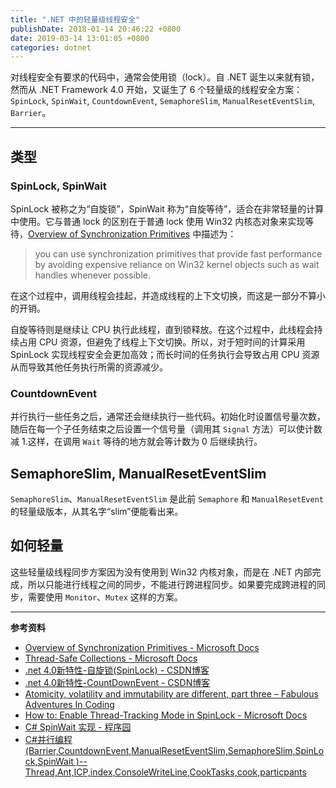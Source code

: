 ```yaml
---
title: ".NET 中的轻量级线程安全"
publishDate: 2018-01-14 20:46:22 +0800
date: 2019-03-14 13:01:05 +0800
categories: dotnet
---
```


对线程安全有要求的代码中，通常会使用锁（lock）。自 .NET 诞生以来就有锁，然而从 .NET Framework 4.0 开始，又诞生了 6 个轻量级的线程安全方案：`SpinLock`, `SpinWait`, `CountdownEvent`, `SemaphoreSlim`, `ManualResetEventSlim`, `Barrier`。

---

## 类型

### SpinLock, SpinWait

SpinLock 被称之为“自旋锁”，SpinWait 称为“自旋等待”，适合在非常轻量的计算中使用。它与普通 lock 的区别在于普通 lock 使用 Win32 内核态对象来实现等待，[Overview of Synchronization Primitives](https://docs.microsoft.com/en-us/dotnet/standard/threading/overview-of-synchronization-primitives?wt.mc_id=MVP) 中描述为：

> you can use synchronization primitives that provide fast performance by avoiding expensive reliance on Win32 kernel objects such as wait handles whenever possible.

在这个过程中，调用线程会挂起，并造成线程的上下文切换，而这是一部分不算小的开销。

自旋等待则是继续让 CPU 执行此线程，直到锁释放。在这个过程中，此线程会持续占用 CPU 资源，但避免了线程上下文切换。所以，对于短时间的计算采用 SpinLock 实现线程安全会更加高效；而长时间的任务执行会导致占用 CPU 资源从而导致其他任务执行所需的资源减少。

### CountdownEvent

并行执行一些任务之后，通常还会继续执行一些代码。初始化时设置信号量次数，随后在每一个子任务结束之后设置一个信号量（调用其 `Signal` 方法）可以使计数减 1.这样，在调用 `Wait` 等待的地方就会等计数为 0 后继续执行。

## SemaphoreSlim, ManualResetEventSlim

`SemaphoreSlim`、`ManualResetEventSlim` 是此前 `Semaphore` 和 `ManualResetEvent` 的轻量级版本，从其名字“slim”便能看出来。

## 如何轻量

这些轻量级线程同步方案因为没有使用到 Win32 内核对象，而是在 .NET 内部完成，所以只能进行线程之间的同步，不能进行跨进程同步。如果要完成跨进程的同步，需要使用 `Monitor`、`Mutex` 这样的方案。

---

**参考资料**

- [Overview of Synchronization Primitives - Microsoft Docs](https://docs.microsoft.com/en-us/dotnet/standard/threading/overview-of-synchronization-primitives?wt.mc_id=MVP)
- [Thread-Safe Collections - Microsoft Docs](https://docs.microsoft.com/en-us/dotnet/standard/collections/thread-safe/?wt.mc_id=MVP)
- [.net 4.0新特性-自旋锁(SpinLock) - CSDN博客](http://blog.csdn.net/clingingboy/article/details/5662735)
- [.net 4.0新特性-CountDownEvent - CSDN博客](http://blog.csdn.net/clingingboy/article/details/5662734)
- [Atomicity, volatility and immutability are different, part three – Fabulous Adventures In Coding](https://blogs.msdn.microsoft.com/ericlippert/2011/06/16/atomicity-volatility-and-immutability-are-different-part-three/)
- [How to: Enable Thread-Tracking Mode in SpinLock - Microsoft Docs](https://docs.microsoft.com/en-us/dotnet/standard/threading/how-to-enable-thread-tracking-mode-in-spinlock?wt.mc_id=MVP)
- [C# SpinWait 实现 - 程序园](http://www.voidcn.com/article/p-pbnmpkmu-bqz.html)
- [C#并行编程 (Barrier,CountdownEvent,ManualResetEventSlim,SemaphoreSlim,SpinLock,SpinWait )--Thread,Ant,ICP,index,ConsoleWriteLine,CookTasks,cook,particpants](http://www.bijishequ.com/detail/359812?p=13-67)
